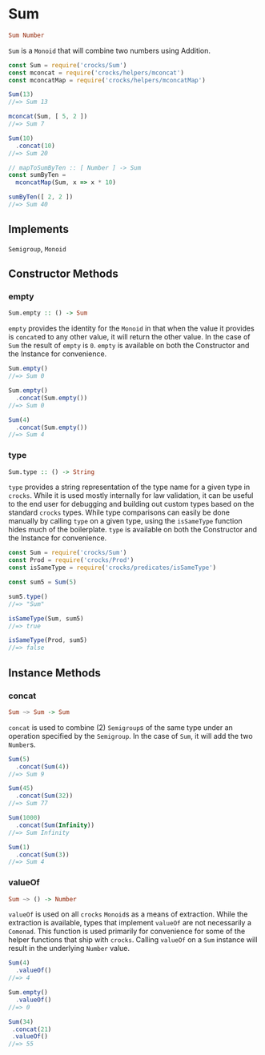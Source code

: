 # Sum
```haskell
Sum Number
```
`Sum` is a `Monoid` that will combine two numbers using Addition.

```js
const Sum = require('crocks/Sum')
const mconcat = require('crocks/helpers/mconcat')
const mconcatMap = require('crocks/helpers/mconcatMap')

Sum(13)
//=> Sum 13

mconcat(Sum, [ 5, 2 ])
//=> Sum 7

Sum(10)
  .concat(10)
//=> Sum 20

// mapToSumByTen :: [ Number ] -> Sum
const sumByTen =
  mconcatMap(Sum, x => x * 10)

sumByTen([ 2, 2 ])
//=> Sum 40
```

## Implements
`Semigroup`, `Monoid`

## Constructor Methods

### empty
```haskell
Sum.empty :: () -> Sum
```

`empty` provides the identity for the `Monoid` in that when the value it provides is `concat`ed to any other value, it will return the other value. In the case of `Sum` the result of `empty` is `0`. `empty` is available on both the Constructor and the Instance for convenience.
```js
Sum.empty()
//=> Sum 0

Sum.empty()
  .concat(Sum.empty())
//=> Sum 0

Sum(4)
  .concat(Sum.empty())
//=> Sum 4
```

### type
```haskell
Sum.type :: () -> String
```

`type` provides a string representation of the type name for a given type in `crocks`. While it is used mostly internally for law validation, it can be useful to the end user for debugging and building out custom types based on the standard `crocks` types. While type comparisons can easily be done manually by calling `type` on a given type, using the `isSameType` function hides much of the boilerplate. `type` is available on both the Constructor and the Instance for convenience.

```js
const Sum = require('crocks/Sum')
const Prod = require('crocks/Prod')
const isSameType = require('crocks/predicates/isSameType')

const sum5 = Sum(5)

sum5.type()
//=> "Sum"

isSameType(Sum, sum5)
//=> true

isSameType(Prod, sum5)
//=> false
```

## Instance Methods

### concat
```haskell
Sum ~> Sum -> Sum
```

`concat` is used to combine (2) `Semigroup`s of the same type under an operation specified by the `Semigroup`. In the case of `Sum`, it will add the two `Number`s.

```js
Sum(5)
  .concat(Sum(4))
//=> Sum 9

Sum(45)
  .concat(Sum(32))
//=> Sum 77

Sum(1000)
  .concat(Sum(Infinity))
//=> Sum Infinity

Sum(1)
  .concat(Sum(3))
//=> Sum 4
```

### valueOf
```haskell
Sum ~> () -> Number
```

`valueOf` is used on all `crocks` `Monoid`s as a means of extraction. While the extraction is available, types that implement `valueOf` are not necessarily a `Comonad`. This function is used primarily for convenience for some of the helper functions that ship with `crocks`. Calling `valueOf` on a `Sum` instance will result in the underlying `Number` value.

```js
Sum(4)
  .valueOf()
//=> 4

Sum.empty()
  .valueOf()
//=> 0

Sum(34)
 .concat(21)
 .valueOf()
//=> 55
```
